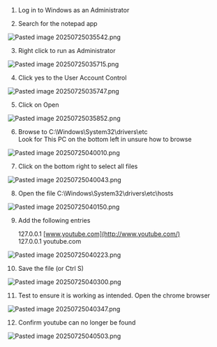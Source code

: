 1. Log in to Windows as an Administrator

2. Search for the notepad app

![Pasted image 20250725035542.png](attachments/Pasted%20image%2020250725035542.png)

3. Right click to run as Administrator

![Pasted image 20250725035715.png](attachments/Pasted%20image%2020250725035715.png)

4. Click yes to the User Account Control

![Pasted image 20250725035747.png](attachments/Pasted%20image%2020250725035747.png)

5. Click on Open

![Pasted image 20250725035852.png](attachments/Pasted%20image%2020250725035852.png)

6. Browse to C:\Windows\System32\drivers\etc  
    Look for This PC on the bottom left in unsure how to browse

![Pasted image 20250725040010.png](attachments/Pasted%20image%2020250725040010.png)

7. Click on the bottom right to select all files

![Pasted image 20250725040043.png](attachments/Pasted%20image%2020250725040043.png)

8. Open the file C:\Windows\System32\drivers\etc\hosts

![Pasted image 20250725040150.png](attachments/Pasted%20image%2020250725040150.png)

9. Add the following entries
    
    127.0.0.1 [www.youtube.com](http://www.youtube.com/)  
    127.0.0.1 youtube.com
    
![Pasted image 20250725040223.png](attachments/Pasted%20image%2020250725040223.png)

10. Save the file (or Ctrl S)

![Pasted image 20250725040300.png](attachments/Pasted%20image%2020250725040300.png)

11. Test to ensure it is working as intended. Open the chrome browser

![Pasted image 20250725040347.png](attachments/Pasted%20image%2020250725040347.png)

12. Confirm youtube can no longer be found

![Pasted image 20250725040503.png](attachments/Pasted%20image%2020250725040503.png)